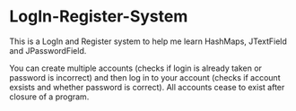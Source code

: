 # LogIn-Register-System
This is a LogIn and Register system to help me learn HashMaps, JTextField and JPasswordField. 

You can create multiple accounts (checks if login is already taken or password is incorrect) and then log in to your account (checks if account exsists and whether password is correct). All accounts cease to exist after closure of a program.
